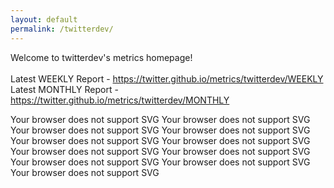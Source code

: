 ```yaml
---
layout: default
permalink: /twitterdev/
---
```

Welcome to twitterdev's metrics homepage!
<br><br>
Latest WEEKLY Report - <a href="https://twitter.github.io/metrics/twitterdev/WEEKLY">https://twitter.github.io/metrics/twitterdev/WEEKLY</a>
<br>
Latest MONTHLY Report - <a href="https://twitter.github.io/metrics/twitterdev/MONTHLY">https://twitter.github.io/metrics/twitterdev/MONTHLY</a>
<br>

<object type="image/svg+xml" data="{{ site.url }}{{ site.baseurl }}/graphs/twitterdev/watchers.svg">
	Your browser does not support SVG
</object>
<object type="image/svg+xml" data="{{ site.url }}{{ site.baseurl }}/graphs/twitterdev/no_of_repos.svg">
	Your browser does not support SVG
</object>
<object type="image/svg+xml" data="{{ site.url }}{{ site.baseurl }}/graphs/twitterdev/issues.svg">
	Your browser does not support SVG
</object>
<object type="image/svg+xml" data="{{ site.url }}{{ site.baseurl }}/graphs/twitterdev/openIssues.svg">
	Your browser does not support SVG
</object>
<object type="image/svg+xml" data="{{ site.url }}{{ site.baseurl }}/graphs/twitterdev/pullRequests.svg">
	Your browser does not support SVG
</object>
<object type="image/svg+xml" data="{{ site.url }}{{ site.baseurl }}/graphs/twitterdev/mergedPullRequests.svg">
	Your browser does not support SVG
</object>
<object type="image/svg+xml" data="{{ site.url }}{{ site.baseurl }}/graphs/twitterdev/closedIssues.svg">
	Your browser does not support SVG
</object>
<object type="image/svg+xml" data="{{ site.url }}{{ site.baseurl }}/graphs/twitterdev/closedPullRequests.svg">
	Your browser does not support SVG
</object>
<object type="image/svg+xml" data="{{ site.url }}{{ site.baseurl }}/graphs/twitterdev/forkCount.svg">
	Your browser does not support SVG
</object>
<object type="image/svg+xml" data="{{ site.url }}{{ site.baseurl }}/graphs/twitterdev/stargazers.svg">
	Your browser does not support SVG
</object>
<object type="image/svg+xml" data="{{ site.url }}{{ site.baseurl }}/graphs/twitterdev/openPullRequests.svg">
	Your browser does not support SVG
</object>
